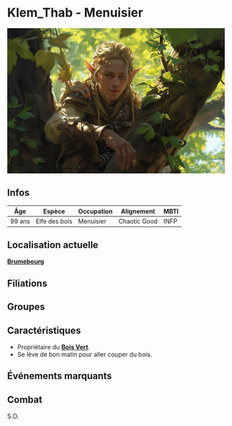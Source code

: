 # Klem_Thab - Menuisier
![Menuisier](../../../_images/carpenter_elf.png)

## Infos 

| Âge | Espèce | Occupation | Alignement | MBTI |
| --- | ------ | ---------- | ---------- | ---- |
| 99 ans | Elfe des bois | Menuisier | Chaotic Good | INFP |

## Localisation actuelle
[**Brumebourg**](../../VILLES/Brumebourg.md)

## Filiations
## Groupes 

## Caractéristiques
* Propriétaire du [**Bois Vert**](../../VILLES/Brumebourg.md#le-bois-vert---menuiserie).
* Se lève de bon matin pour aller couper du bois.

## Événements marquants

## Combat
S.O.
